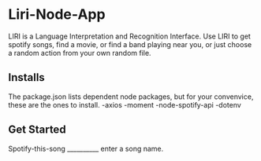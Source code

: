 # Liri-Node-App
LIRI is a Language Interpretation and Recognition Interface. Use LIRI to get spotify songs, find a movie, or find a band playing near you, or just choose a random action from your own random file.

## Installs 
The package.json lists dependent node packages, but for your convenvice, these are the ones to install.
-axios
-moment
-node-spotify-api
-dotenv

## Get Started

Spotify-this-song __________ enter a song name.
